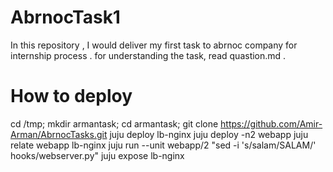 # AbrnocTask1
In this repository , I would deliver my first task to abrnoc company for internship process .
for understanding the task, read quastion.md .

# How to deploy

cd /tmp; mkdir armantask; cd armantask; git clone https://github.com/Amir-Arman/AbrnocTasks.git
juju deploy lb-nginx
juju deploy -n2 webapp
juju relate webapp lb-nginx
juju run --unit webapp/2 "sed -i 's/salam/SALAM/' hooks/webserver.py"
juju expose lb-nginx
